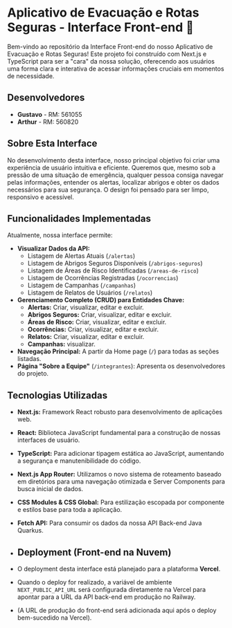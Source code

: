 # Aplicativo de Evacuação e Rotas Seguras - Interface Front-end 📱

Bem-vindo ao repositório da Interface Front-end do nosso Aplicativo de Evacuação e Rotas Seguras! Este projeto foi construído com Next.js e TypeScript para ser a "cara" da nossa solução, oferecendo aos usuários uma forma clara e interativa de acessar informações cruciais em momentos de necessidade.

## Desenvolvedores

* **Gustavo** - RM: 561055
* **Arthur** - RM: 560820

## Sobre Esta Interface

No desenvolvimento desta interface, nosso principal objetivo foi criar uma experiência de usuário intuitiva e eficiente. Queremos que, mesmo sob a pressão de uma situação de emergência, qualquer pessoa consiga navegar pelas informações, entender os alertas, localizar abrigos e obter os dados necessários para sua segurança. O design foi pensado para ser limpo, responsivo e acessível.

## Funcionalidades Implementadas

Atualmente, nossa interface permite:

* **Visualizar Dados da API:**
    * Listagem de Alertas Atuais (`/alertas`)
    * Listagem de Abrigos Seguros Disponíveis (`/abrigos-seguros`)
    * Listagem de Áreas de Risco Identificadas (`/areas-de-risco`)
    * Listagem de Ocorrências Registradas (`/ocorrencias`)
    * Listagem de Campanhas (`/campanhas`)
    * Listagem de Relatos de Usuários (`/relatos`)
* **Gerenciamento Completo (CRUD) para Entidades Chave:**
    * **Alertas:** Criar, visualizar, editar e excluir.
    * **Abrigos Seguros:** Criar, visualizar, editar e excluir.
    * **Áreas de Risco:** Criar, visualizar, editar e excluir.
    * **Ocorrências:** Criar, visualizar, editar e excluir.
    * **Relatos:** Criar, visualizar, editar e excluir.
    * **Campanhas:** visualizar.
* **Navegação Principal:** A partir da Home page (`/`) para todas as seções listadas.
* **Página "Sobre a Equipe"** (`/integrantes`): Apresenta os desenvolvedores do projeto.

## Tecnologias Utilizadas

* **Next.js:** Framework React robusto para desenvolvimento de aplicações web.
* **React:** Biblioteca JavaScript fundamental para a construção de nossas interfaces de usuário.
* **TypeScript:** Para adicionar tipagem estática ao JavaScript, aumentando a segurança e manutenibilidade do código.
* **Next.js App Router:** Utilizamos o novo sistema de roteamento baseado em diretórios para uma navegação otimizada e Server Components para busca inicial de dados.
* **CSS Modules & CSS Global:** Para estilização escopada por componente e estilos base para toda a aplicação.
* **Fetch API:** Para consumir os dados da nossa API Back-end Java Quarkus.

* ## Deployment (Front-end na Nuvem)

* O deployment desta interface está planejado para a plataforma **Vercel**.
* Quando o deploy for realizado, a variável de ambiente `NEXT_PUBLIC_API_URL` será configurada diretamente na Vercel para apontar para a URL da API back-end em produção no Railway.
* (A URL de produção do front-end será adicionada aqui após o deploy bem-sucedido na Vercel).
